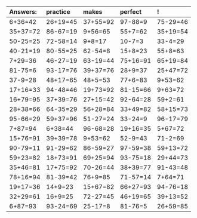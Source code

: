 | Answers: | practice | makes | perfect | ! |
| :--- | :--- | :--- | :--- | :--- |
| 6+36=42 | 26+19=45 | 37+55=92 | 97-88=9 | 75-29=46 | 
| 35+37=72 | 86-67=19 | 9+56=65 | 55+7=62 | 35+19=54 | 
| 50-25=25 | 72-58=14 | 9+8=17 | 10-7=3 | 33-4=29 | 
| 40-21=19 | 80-55=25 | 62-54=8 | 15+8=23 | 55+8=63 | 
| 7+29=36 | 46-27=19 | 63-19=44 | 75+16=91 | 65+19=84 | 
| 81-75=6 | 93-17=76 | 39+37=76 | 28+9=37 | 25+47=72 | 
| 37-9=28 | 48+17=65 | 48+5=53 | 77+6=83 | 9+53=62 | 
| 17+16=33 | 94-48=46 | 19+73=92 | 81-15=66 | 9+63=72 | 
| 16+79=95 | 37+39=76 | 27+15=42 | 92-64=28 | 59+2=61 | 
| 28+38=66 | 64-35=29 | 56+28=84 | 33+49=82 | 58+15=73 | 
| 95-66=29 | 59+37=96 | 51-27=24 | 33-24=9 | 96-17=79 | 
| 7+87=94 | 6+38=44 | 96-68=28 | 19+16=35 | 5+67=72 | 
| 15+76=91 | 39+39=78 | 9+53=62 | 52-9=43 | 71-2=69 | 
| 90-79=11 | 91-29=62 | 86-59=27 | 97-59=38 | 59+13=72 | 
| 59+23=82 | 18+73=91 | 69+25=94 | 93-75=18 | 29+44=73 | 
| 35+46=81 | 17+75=92 | 70-26=44 | 38+39=77 | 91-43=48 | 
| 78+16=94 | 81-39=42 | 76+9=85 | 71-57=14 | 7+64=71 | 
| 19+17=36 | 14+9=23 | 15+67=82 | 66+27=93 | 94-76=18 | 
| 32+29=61 | 16+9=25 | 72-27=45 | 46+19=65 | 39+13=52 | 
| 6+87=93 | 93-24=69 | 25-17=8 | 81-76=5 | 26+59=85 | 
